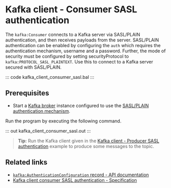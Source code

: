 # Kafka client - Consumer SASL authentication

The `kafka:Consumer` connects to a Kafka server via SASL/PLAIN authentication, and then receives payloads from the server. SASL/PLAIN authentication can be enabled by configuring the `auth` which requires the authentication mechanism, username and a password. Further, the mode of security must be configured by setting securityProtocol to `kafka:PROTOCOL_SASL_PLAINTEXT`. Use this to connect to a Kafka server secured with SASL/PLAIN.

::: code kafka_client_consumer_sasl.bal :::

## Prerequisites
- Start a [Kafka broker](https://kafka.apache.org/quickstart) instance configured to use the [SASL/PLAIN authentication mechanism](https://docs.confluent.io/platform/current/kafka/authentication_sasl/authentication_sasl_plain.html#sasl-plain-overview).

Run the program by executing the following command.

::: out kafka_client_consumer_sasl.out :::

>**Tip:** Run the Kafka client given in the [Kafka client - Producer SASL authentication](/learn/by-example/kafka-client-producer-sasl) example to produce some messages to the topic.

## Related links
- [`kafka:AuthenticationConfiguration` record - API documentation](https://lib.ballerina.io/ballerinax/kafka/latest/records/AuthenticationConfiguration)
- [Kafka client consumer SASL authentication - Specification](https://github.com/ballerina-platform/module-ballerinax-kafka/blob/master/docs/spec/spec.md#4212-secure-client)
